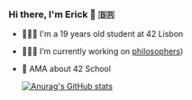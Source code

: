 ### Hi there, I'm Erick 👋 🇧🇷 

- 👨🏼‍🎓 I'm a 19 years old student at 42 Lisbon
- 👨🏼‍💻 I’m currently working on [philosophers](https://github.com/egoncalv/philosophers))
- 💬 AMA about 42 School

    [![Anurag's GitHub stats](https://github-readme-stats.vercel.app/api?username=egoncalv&theme=github_dark&show_icons=true)](https://github.com/anuraghazra/github-readme-stats)
